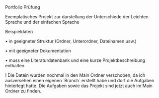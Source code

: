 Portfolio Prüfung

Exemplatisches Projekt zur darstellung der Unterschiede der Leichten Sprache und der einfachen Sprache

Beispieldaten

• in geeigneter Struktur (Ordner, Unterordner, Dateinamen usw.)

• mit geeigneter Dokumentation

• muss eine Literaturdatenbank und eine kurze Projektbeschreibung enthalten



! Die Datein wurden nochmal in den Main Ordner verschoben, da ich ausversehen einen eigenen ´Branch´ erstellt habe und dort die Aufgaben hinterlegt hatte. Die Aufgaben sowie das Projekt sind jetzt auch im Main Ordner zu finden.
